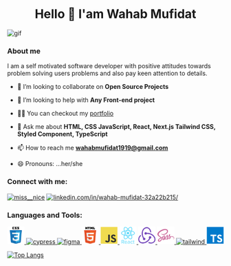  

<h1 align="center">Hello 👋 I'am Wahab Mufidat</h1>
<img alt='gif' src='https://user-images.githubusercontent.com/77861437/204753610-1c5582d4-fdcb-4bfa-9669-b11ffb1372d3.gif' width="1000" style='object-fit:cover' height="300"/>

### About me
<p>I am  a self motivated software developer with positive attitudes towards <br/> problem solving users problems and also pay keen attention to details.</p>



- 👯 I’m looking to collaborate on **Open Source Projects**

- 🤝 I’m looking to help with **Any Front-end project**

- 👨‍💻 You can checkout my [portfolio](https://mufidah.vercel.app/)

- 💬 Ask me about **HTML, CSS JavaScript, React, Next.js Tailwind CSS, Styled Component, TypeScript**

- 📫 How to reach me **wahabmufidat1919@gmail.com**
- 😄 Pronouns: ...her/she

<h3 align="left">Connect with me:</h3>
<p align="left">
<a href="https://twitter.com/miss__nice" target="blank"><img align="center" src="https://raw.githubusercontent.com/rahuldkjain/github-profile-readme-generator/master/src/images/icons/Social/twitter.svg" alt="miss__nice" height="30" width="40" /></a>
<a href="https://linkedin.com/in/linkedin.com/in/wahab-mufidat-32a22b215/" target="blank"><img align="center" src="https://raw.githubusercontent.com/rahuldkjain/github-profile-readme-generator/master/src/images/icons/Social/linked-in-alt.svg" alt="linkedin.com/in/wahab-mufidat-32a22b215/" height="30" width="40" /></a>
</p>

<h3 align="left">Languages and Tools:</h3>
<p align="left"> <a href="https://www.w3schools.com/css/" target="_blank" rel="noreferrer"> <img src="https://raw.githubusercontent.com/devicons/devicon/master/icons/css3/css3-original-wordmark.svg" alt="css3" width="40" height="40"/> </a> <a href="https://www.cypress.io" target="_blank" rel="noreferrer"> <img src="https://raw.githubusercontent.com/simple-icons/simple-icons/6e46ec1fc23b60c8fd0d2f2ff46db82e16dbd75f/icons/cypress.svg" alt="cypress" width="40" height="40"/> </a> <a href="https://www.figma.com/" target="_blank" rel="noreferrer"> <img src="https://www.vectorlogo.zone/logos/figma/figma-icon.svg" alt="figma" width="40" height="40"/> </a> <a href="https://www.w3.org/html/" target="_blank" rel="noreferrer"> <img src="https://raw.githubusercontent.com/devicons/devicon/master/icons/html5/html5-original-wordmark.svg" alt="html5" width="40" height="40"/> </a> <a href="https://developer.mozilla.org/en-US/docs/Web/JavaScript" target="_blank" rel="noreferrer"> <img src="https://raw.githubusercontent.com/devicons/devicon/master/icons/javascript/javascript-original.svg" alt="javascript" width="40" height="40"/> </a> <a href="https://reactjs.org/" target="_blank" rel="noreferrer"> <img src="https://raw.githubusercontent.com/devicons/devicon/master/icons/react/react-original-wordmark.svg" alt="react" width="40" height="40"/> </a> <a href="https://redux.js.org" target="_blank" rel="noreferrer"> <img src="https://raw.githubusercontent.com/devicons/devicon/master/icons/redux/redux-original.svg" alt="redux" width="40" height="40"/> </a> <a href="https://sass-lang.com" target="_blank" rel="noreferrer"> <img src="https://raw.githubusercontent.com/devicons/devicon/master/icons/sass/sass-original.svg" alt="sass" width="40" height="40"/> </a> <a href="https://tailwindcss.com/" target="_blank" rel="noreferrer"> <img src="https://www.vectorlogo.zone/logos/tailwindcss/tailwindcss-icon.svg" alt="tailwind" width="40" height="40"/> </a> <a href="https://www.typescriptlang.org/" target="_blank" rel="noreferrer"> <img src="https://raw.githubusercontent.com/devicons/devicon/master/icons/typescript/typescript-original.svg" alt="typescript" width="40" height="40"/> </a> </p>


<!-- ![Mufidat's GitHub stats](https://github-readme-stats.vercel.app/api?username=mufidat3250&count_private=true&show_icons=true&theme=radical) -->
<!-- 
<p><img align="center" src="https://github-readme-streak-stats.herokuapp.com/?user=mufidat3250&" alt="mufidat3250" /></p> -->

[![Top Langs](https://github-readme-stats.vercel.app/api/top-langs/?username=anuraghazra&layout=compact)](https://github.com/anuraghazra/github-readme-stats)
<!-- 
<p align="left"> <a href="https://github.com/ryo-ma/github-profile-trophy"><img src="https://github-profile-trophy.vercel.app/?username=mufidat3250" alt="mufidat3250" /></a> </p> -->
